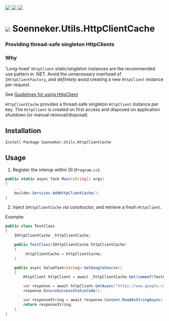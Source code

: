 [![](https://img.shields.io/nuget/v/Soenneker.Utils.HttpClientCache.svg?style=for-the-badge)](https://www.nuget.org/packages/Soenneker.Utils.HttpClientCache/)
[![](https://img.shields.io/github/actions/workflow/status/soenneker/soenneker.utils.httpclientcache/publish-package.yml?style=for-the-badge)](https://github.com/soenneker/soenneker.utils.httpclientcache/actions/workflows/publish-package.yml)
[![](https://img.shields.io/nuget/dt/Soenneker.Utils.HttpClientCache.svg?style=for-the-badge)](https://www.nuget.org/packages/Soenneker.Utils.HttpClientCache/)

# ![](https://user-images.githubusercontent.com/4441470/224455560-91ed3ee7-f510-4041-a8d2-3fc093025112.png) Soenneker.Utils.HttpClientCache
### Providing thread-safe singleton HttpClients

### Why

'Long-lived' `HttpClient` static/singleton instances are the recommended use pattern in .NET. Avoid the unnecessary overhead of `IHttpClientFactory`, and _definitely_ avoid creating a new `HttpClient` instance per request.

See [Guidelines for using HttpClient](https://learn.microsoft.com/en-us/dotnet/fundamentals/networking/http/httpclient-guidelines)

`HttpClientCache` provides a thread-safe singleton `HttpClient` instance per key. The `HttpClient` is created on first access and disposed on application shutdown (or manual removal/disposal).

## Installation

```
Install-Package Soenneker.Utils.HttpClientCache
```


## Usage

1. Register the interop within DI (`Program.cs`).

```csharp
public static async Task Main(string[] args)
{
    ...
    builder.Services.AddHttpClientCache();
}
```

2. Inject `IHttpClientCache` via constructor, and retrieve a fresh `HttpClient`.

Example:

```csharp
public class TestClass
{
    IHttpClientCache _httpClientCache;

    public TestClass(IHttpClientCache httpClientCache)
    {
        _httpClientCache = httpClientCache;
    }

    public async ValueTask<string> GetGoogleSource()
    {
        HttpClient httpClient = await _httpClientCache.Get(nameof(TestClass));

        var response = await httpClient.GetAsync("https://www.google.com");
        response.EnsureSuccessStatusCode();

        var responseString = await response.Content.ReadAsStringAsync();
        return responseString;
    }
}
```